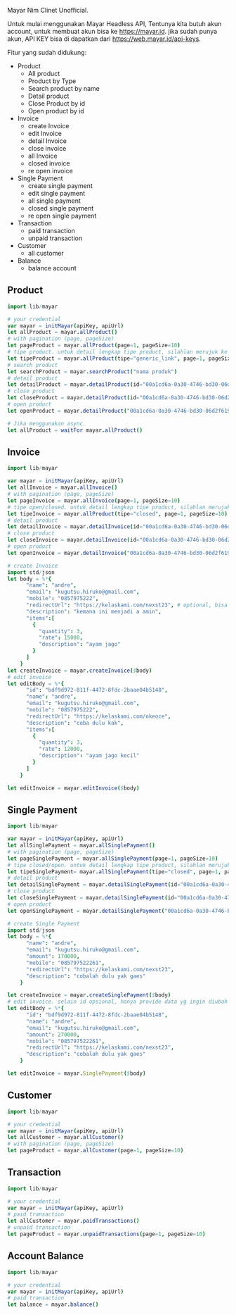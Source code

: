 Mayar Nim Clinet Unofficial. 

Untuk mulai menggunakan Mayar Headless API, Tentunya kita butuh akun account, untuk membuat akun bisa ke https://mayar.id. jika sudah punya akun, API KEY bisa di dapatkan dari https://web.mayar.id/api-keys. 

Fitur yang sudah didukung:
  
* Product
  * All product
  * Product by Type
  * Search product by name
  * Detail product
  * Close Product by id
  * Open product by id
* Invoice 
  * create Invoice
  * edit Invoice
  * detail Invoice
  * close invoice
  * all Invoice
  * closed invoice
  * re open invoice
* Single Payment
  * create single payment
  * edit single payment
  * all single payment
  * closed single payment
  * re open single payment
* Transaction
  * paid transaction
  * unpaid transaction
* Customer
  * all customer
* Balance
  * balance account     


## Product

```nim
import lib/mayar

# your credential
var mayar = initMayar(apiKey, apiUrl)
let allProduct = mayar.allProduct()
# with pagination (page, pageSize)
let pageProduct = mayar.allProduct(page=1, pageSize=10)
# tipe product. untuk detail lengkap tipe product, silahlan merujuk ke dokumentasi mayar
let tipeProduct = mayar.allProduct(tipe="generic_link", page=1, pageSize=10)
# search product
let searchProduct = mayar.searchProduct("nama produk")
# detail product
let detailProduct = mayar.detailProduct(id="00a1cd6a-0a30-4746-bd30-06d2f619041e")
# close product
let closeProduct = mayar.detailProduct(id="00a1cd6a-0a30-4746-bd30-06d2f619041e", action="closed")
# open product
let openProduct = mayar.detailProduct("00a1cd6a-0a30-4746-bd30-06d2f619041e",  action="open")

# Jika menggunakan async. 
let allProduct = waitFor mayar.allProduct()

```

## Invoice

```nim
import lib/mayar

var mayar = initMayar(apiKey, apiUrl)
let allInvoice = mayar.allInvoice()
# with pagination (page, pageSize)
let pageInvoice = mayar.allInvoice(page=1, pageSize=10)
# tipe open/closed. untuk detail lengkap tipe product, silahlan merujuk ke dokumentasi mayar
let tipeInvoice = mayar.allProduct(tipe="closed", page=1, pageSize=10) # tipe="open"
# detail product
let detailInvoice = mayar.detailInvoice(id="00a1cd6a-0a30-4746-bd30-06d2f619041e")
# close product
let closeInvoice = mayar.detailInvoice(id="00a1cd6a-0a30-4746-bd30-06d2f619041e", action="closed")
# open product
let openInvoice = mayar.detailInvoice("00a1cd6a-0a30-4746-bd30-06d2f619041e",  action="open")

# create Invoice
import std/json
let body = %*{
      "name": "andre",
      "email": "kugutsu.hiruko@gmail.com",
      "mobile": "0857975222",
      "redirectUrl": "https://kelaskami.com/nexst23", # optional, bisa lihat lengkap di dokumentasi mayar
      "description": "kemana ini menjadi a amin",
      "items":[
        {
          "quantity": 3,
          "rate": 15000,
          "description": "ayam jago"
        }
      ]
    }
let createInvoice = mayar.createInvoice($body)
# edit invoice
let editBody = %*{
      "id": "bdf9d972-811f-4472-8fdc-2baae04b5148",
      "name": "andre",
      "email": "kugutsu.hiruko@gmail.com",
      "mobile": "0857975222",
      "redirectUrl": "https://kelaskami.com/okeoce",
      "description": "coba dulu kak",
      "items":[
        {
          "quantity": 3,
          "rate": 12000,
          "description": "ayam jago kecil"
        }
      ]
    }

let editInvoice = mayar.editInvoice($body)

```

## Single Payment

```nim
import lib/mayar

var mayar = initMayar(apiKey, apiUrl)
let allSinglePayment = mayar.allSinglePayment()
# with pagination (page, pageSize)
let pageSinglePayment = mayar.allSinglePayment(page=1, pageSize=10)
# tipe closed/open. untuk detail lengkap tipe product, silahlan merujuk ke dokumentasi mayar
let tipeSinglePayment= mayar.allSinglePayment(tipe="closed", page=1, pageSize=10) # tipe="open"
# detail product
let detailSinglePayment = mayar.detailSinglePayment(id="00a1cd6a-0a30-4746-bd30-06d2f619041e")
# close product
let closeSinglePayment = mayar.detailSinglePayment(id="00a1cd6a-0a30-4746-bd30-06d2f619041e", action="closed")
# open product
let openSinglePayment = mayar.detailSinglePayment("00a1cd6a-0a30-4746-bd30-06d2f619041e",  action="open")

# create Single Payment
import std/json
let body = %*{
      "name": "andre",
      "email": "kugutsu.hiruko@gmail.com",
      "amount": 170000,
      "mobile": "085797522261",
      "redirectUrl": "https://kelaskami.com/nexst23",
      "description": "cobalah dulu yak gaes"
    }

let createInvoice = mayar.createSinglePayment($body)
# edit invoice. selain id opsional, hanya provide data yg ingin diubah
let editBody = %*{
      "id": "bdf9d972-811f-4472-8fdc-2baae04b5148",
      "name": "andre", 
      "email": "kugutsu.hiruko@gmail.com",
      "amount": 270000,
      "mobile": "085797522261",
      "redirectUrl": "https://kelaskami.com/nexst23",
      "description": "cobalah dulu yak gaes"
    }

let editInvoice = mayar.SinglePayment($body)

```

## Customer

```nim
import lib/mayar

# your credential
var mayar = initMayar(apiKey, apiUrl)
let allCustomer = mayar.allCustomer()
# with pagination (page, pageSize)
let pageProduct = mayar.allCustomer(page=1, pageSize=10)
```

## Transaction

```nim
import lib/mayar

# your credential
var mayar = initMayar(apiKey, apiUrl)
# paid transaction
let allCustomer = mayar.paidTransactions()
# unpaid transaction
let pageProduct = mayar.unpaidTransactions(page=1, pageSize=10)
```
## Account Balance

```nim
import lib/mayar

# your credential
var mayar = initMayar(apiKey, apiUrl)
# paid transaction
let balance = mayar.balance()

```

